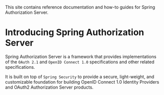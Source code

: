 This site contains reference documentation and how-to guides for Spring Authorization Server.

# Introducing Spring Authorization Server

Spring Authorization Server is a framework that provides implementations of the `OAuth 2.1` and `OpenID Connect 1.0` specifications and other related specifications. 

It is built on top of `Spring Security` to provide a secure, light-weight, and customizable foundation for building OpenID Connect 1.0 Identity Providers and OAuth2 Authorization Server products.
